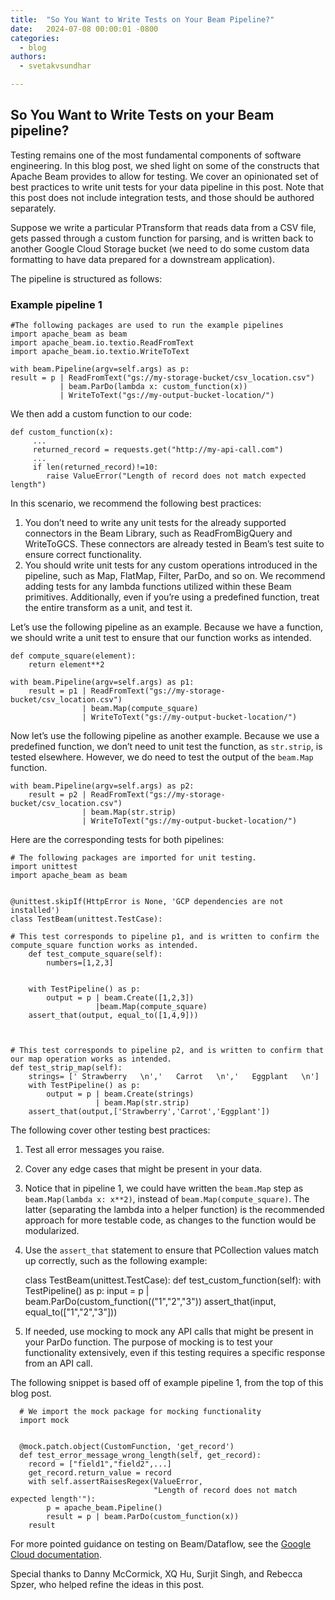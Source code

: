 ```yaml
---
title:  "So You Want to Write Tests on Your Beam Pipeline?"
date:   2024-07-08 00:00:01 -0800
categories:
  - blog
authors:
  - svetakvsundhar

---
```

<!--
Licensed under the Apache License, Version 2.0 (the "License");
you may not use this file except in compliance with the License.
You may obtain a copy of the License at

http://www.apache.org/licenses/LICENSE-2.0

Unless required by applicable law or agreed to in writing, software
distributed under the License is distributed on an "AS IS" BASIS,
WITHOUT WARRANTIES OR CONDITIONS OF ANY KIND, either express or implied.
See the License for the specific language governing permissions and
limitations under the License.
-->
## So You Want to Write Tests on your Beam pipeline?
Testing remains one of the most fundamental components of software engineering. In this blog post, we shed light on some of the constructs that Apache Beam provides to allow for testing. We cover an opinionated set of best practices to write unit tests for your data pipeline in this post. Note that this post does not include integration tests, and those should be authored separately.

Suppose we write a particular PTransform that reads data from a CSV file, gets passed through a custom function for parsing, and is written back to another Google Cloud Storage bucket (we need to do some custom data formatting to have data prepared for a downstream application).


The pipeline is structured as follows:

### Example pipeline 1

    #The following packages are used to run the example pipelines
    import apache_beam as beam
    import apache_beam.io.textio.ReadFromText
    import apache_beam.io.textio.WriteToText

    with beam.Pipeline(argv=self.args) as p:
    result = p | ReadFromText("gs://my-storage-bucket/csv_location.csv")
               | beam.ParDo(lambda x: custom_function(x))
               | WriteToText("gs://my-output-bucket-location/")

We then add a custom function to our code:

    def custom_function(x):
         ...
         returned_record = requests.get("http://my-api-call.com")
         ...
         if len(returned_record)!=10:
            raise ValueError("Length of record does not match expected length")

In this scenario, we recommend the following best practices:

1. You don’t need to write any unit tests for the already supported connectors in the Beam Library, such as ReadFromBigQuery and WriteToGCS. These connectors are already tested in Beam’s test suite to ensure correct functionality.
2. You should write unit tests for any custom operations introduced in the pipeline, such as Map, FlatMap, Filter, ParDo, and so on. We recommend adding tests for any lambda functions utilized within these Beam primitives. Additionally, even if you’re using a predefined function, treat the entire transform as a unit, and test it.

Let’s use the following pipeline as an example. Because we have a function, we should write a unit test to ensure that our function works as intended.

    def compute_square(element):
        return element**2

    with beam.Pipeline(argv=self.args) as p1:
        result = p1 | ReadFromText("gs://my-storage-bucket/csv_location.csv")
                    | beam.Map(compute_square)
                    | WriteToText("gs://my-output-bucket-location/")


Now let’s use the following pipeline as another example. Because we use a predefined function, we don’t need to unit test the function, as `str.strip`, is tested elsewhere. However, we do need to test the output of the `beam.Map` function.

    with beam.Pipeline(argv=self.args) as p2:
        result = p2 | ReadFromText("gs://my-storage-bucket/csv_location.csv")
                    | beam.Map(str.strip)
                    | WriteToText("gs://my-output-bucket-location/")


Here are the corresponding tests for both pipelines:

    # The following packages are imported for unit testing.
    import unittest
    import apache_beam as beam


    @unittest.skipIf(HttpError is None, 'GCP dependencies are not installed')
    class TestBeam(unittest.TestCase):

    # This test corresponds to pipeline p1, and is written to confirm the          compute_square function works as intended.
        def test_compute_square(self):
            numbers=[1,2,3]


        with TestPipeline() as p:
            output = p | beam.Create([1,2,3])
                       |beam.Map(compute_square)
        assert_that(output, equal_to([1,4,9]))



    # This test corresponds to pipeline p2, and is written to confirm that our map operation works as intended.
 	def test_strip_map(self):
		strings= [' Strawberry   \n','   Carrot   \n','   Eggplant   \n']
		with TestPipeline() as p:
			output = p | beam.Create(strings)
 				       | beam.Map(str.strip)
        assert_that(output,['Strawberry','Carrot','Eggplant'])



The following cover other testing best practices:

1. Test all error messages you raise.
2. Cover any edge cases that might be present in your data.
3. Notice that in pipeline 1, we could have written the `beam.Map` step as  `beam.Map(lambda x: x**2)`, instead of `beam.Map(compute_square)`. The latter (separating the lambda into a helper function) is the recommended approach for more testable code, as changes to the function would be modularized.
4. Use the `assert_that` statement to ensure that PCollection values match up correctly, such as the following example:


      class TestBeam(unittest.TestCase):
          def test_custom_function(self):
              with TestPipeline() as p:
                input = p | beam.ParDo(custom_function(("1","2","3"))
              assert_that(input, equal_to(["1","2","3"]))


5. If needed, use mocking to mock any API calls that might be present in your ParDo function. The purpose of mocking is to test your functionality extensively, even if this testing requires a specific response from an API call.

The following snippet is based off of example pipeline 1, from the top of this blog post.

      # We import the mock package for mocking functionality
      import mock


      @mock.patch.object(CustomFunction, 'get_record')
      def test_error_message_wrong_length(self, get_record):
        record = ["field1","field2",...]
        get_record.return_value = record
        with self.assertRaisesRegex(ValueError,
                                    "Length of record does not match expected length'"):
            p = apache_beam.Pipeline()
            result = p | beam.ParDo(custom_function(x))
        result






For more pointed guidance on testing on Beam/Dataflow, see the [Google Cloud documentation](https://cloud.google.com/dataflow/docs/guides/develop-and-test-pipelines).

Special thanks to Danny McCormick, XQ Hu, Surjit Singh, and Rebecca Spzer, who helped refine the ideas in this post.

